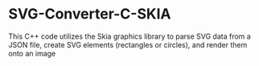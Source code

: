 # SVG-Converter-C-SKIA
This C++ code utilizes the Skia graphics library to parse SVG data from a JSON file, create SVG elements (rectangles or circles), and render them onto an image
